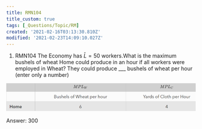 ```yaml
---
title: RMN104
title_custom: true
tags: [_Questions/Topic/RM]
created: '2021-02-16T03:13:30.810Z'
modified: '2021-02-23T14:09:10.027Z'
---
```


1. RMN104 The Economy has $\bar L=50$ workers.What is the maximum bushels of wheat Home could produce in an hour if all workers were employed in Wheat? They could produce ___ bushels of wheat per hour (enter only a number)

![](../attachments/RMM107_8_image.png)

Answer: 300

[^comment]: Goes in Ricardian Questions TH Page
